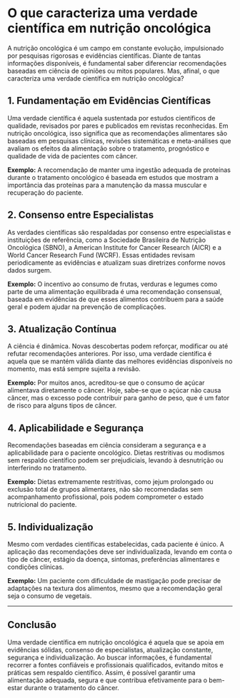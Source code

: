 
# O que caracteriza uma verdade científica em nutrição oncológica

A nutrição oncológica é um campo em constante evolução, impulsionado por pesquisas rigorosas e evidências científicas. Diante de tantas informações disponíveis, é fundamental saber diferenciar recomendações baseadas em ciência de opiniões ou mitos populares. Mas, afinal, o que caracteriza uma verdade científica em nutrição oncológica?

## 1. Fundamentação em Evidências Científicas

Uma verdade científica é aquela sustentada por estudos científicos de qualidade, revisados por pares e publicados em revistas reconhecidas. Em nutrição oncológica, isso significa que as recomendações alimentares são baseadas em pesquisas clínicas, revisões sistemáticas e meta-análises que avaliam os efeitos da alimentação sobre o tratamento, prognóstico e qualidade de vida de pacientes com câncer.

**Exemplo:** A recomendação de manter uma ingestão adequada de proteínas durante o tratamento oncológico é baseada em estudos que mostram a importância das proteínas para a manutenção da massa muscular e recuperação do paciente.

## 2. Consenso entre Especialistas

As verdades científicas são respaldadas por consenso entre especialistas e instituições de referência, como a Sociedade Brasileira de Nutrição Oncológica (SBNO), a American Institute for Cancer Research (AICR) e a World Cancer Research Fund (WCRF). Essas entidades revisam periodicamente as evidências e atualizam suas diretrizes conforme novos dados surgem.

**Exemplo:** O incentivo ao consumo de frutas, verduras e legumes como parte de uma alimentação equilibrada é uma recomendação consensual, baseada em evidências de que esses alimentos contribuem para a saúde geral e podem ajudar na prevenção de complicações.

## 3. Atualização Contínua

A ciência é dinâmica. Novas descobertas podem reforçar, modificar ou até refutar recomendações anteriores. Por isso, uma verdade científica é aquela que se mantém válida diante das melhores evidências disponíveis no momento, mas está sempre sujeita a revisão.

**Exemplo:** Por muitos anos, acreditou-se que o consumo de açúcar alimentava diretamente o câncer. Hoje, sabe-se que o açúcar não causa câncer, mas o excesso pode contribuir para ganho de peso, que é um fator de risco para alguns tipos de câncer.

## 4. Aplicabilidade e Segurança

Recomendações baseadas em ciência consideram a segurança e a aplicabilidade para o paciente oncológico. Dietas restritivas ou modismos sem respaldo científico podem ser prejudiciais, levando à desnutrição ou interferindo no tratamento.

**Exemplo:** Dietas extremamente restritivas, como jejum prolongado ou exclusão total de grupos alimentares, não são recomendadas sem acompanhamento profissional, pois podem comprometer o estado nutricional do paciente.

## 5. Individualização

Mesmo com verdades científicas estabelecidas, cada paciente é único. A aplicação das recomendações deve ser individualizada, levando em conta o tipo de câncer, estágio da doença, sintomas, preferências alimentares e condições clínicas.

**Exemplo:** Um paciente com dificuldade de mastigação pode precisar de adaptações na textura dos alimentos, mesmo que a recomendação geral seja o consumo de vegetais.

---

## Conclusão

Uma verdade científica em nutrição oncológica é aquela que se apoia em evidências sólidas, consenso de especialistas, atualização constante, segurança e individualização. Ao buscar informações, é fundamental recorrer a fontes confiáveis e profissionais qualificados, evitando mitos e práticas sem respaldo científico. Assim, é possível garantir uma alimentação adequada, segura e que contribua efetivamente para o bem-estar durante o tratamento do câncer.
```
